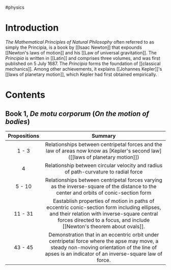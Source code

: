 #physics
# Introduction
*The Mathematical Principles of Natural Philosophy* often referred to as simply the Principia, is a book by [[Isaac Newton]] that expounds [[Newton's laws of motion]] and his [[Law of universal gravitation]]. The *Principia* is written in [[Latin]] and comprises three volumes, and was first published on 5 July 1687.
The *Principia* forms the foundation of [[classical mechanics]]. Among other achievements, it explains [[Johannes Kepler]]'s [[laws of planetary motion]], which Kepler had first obtained empirically.
# Contents
## Book 1,  _De motu corporum_ (_On the motion of bodies_)

| Propositions |                                                                                                        Summary                                                                                                        |
|:------------:|:---------------------------------------------------------------------------------------------------------------------------------------------------------------------------------------------------------------------:|
|    1 - 3     |                                             Relationships between centripetal forces and the law of areas now know as [Kepler's second law]([[laws of planetary motion]])                                             |
|      4       |                                                                  Relationship between circular velocity and radius of path-curvature to radial force                                                                  |
|    5 - 10    |                                         Relationships between centripetal forces varying as the inverse-square of the distance to the center and orbits of conic-section form                                         |
|   11 - 31    | Eastablish properties of motion in paths of eccentric conic-section form including ellipses, and their relation with inverse-square central forces directed to a focus, and include [[Newton's theorem about ovals]]. |
|   43 - 45    | Demonstration that in an eccentric orbit under centripetal force where the apse may move, a steady non-moving orientation of the line of apses is an indicator of an inverse-square law of force.                                                                                                                                                                                                                      |

